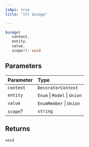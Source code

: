 ```yaml
---
jsApi: true
title: "[F] $usage"

---
```

```ts
$usage(
   context, 
   entity, 
   value, 
   scope?): void
```

## Parameters

| Parameter | Type |
| :------ | :------ |
| `context` | `DecoratorContext` |
| `entity` | `Enum` \| `Model` \| `Union` |
| `value` | `EnumMember` \| `Union` |
| `scope`? | `string` |

## Returns

`void`

